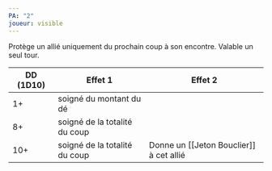 ```yaml
---
PA: "2"
joueur: visible
---
```

Protège un allié uniquement du prochain coup à son encontre. Valable un seul tour.



| DD (1D10) | Effet 1                       | Effet 2                                 |
| --------- | ----------------------------- | --------------------------------------- |
| 1+        | soigné du montant du dé       |                                         |
| 8+        | soigné de la totalité du coup |                                         |
| 10+       | soigné de la totalité du coup | Donne un [[Jeton Bouclier]] à cet allié |
